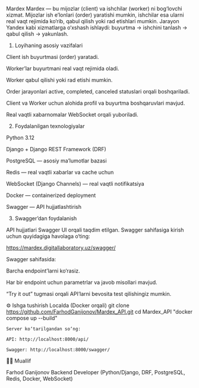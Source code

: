 M a r d e x 
 
Mardex — bu mijozlar (client) va ishchilar (worker) ni bog‘lovchi xizmat.
Mijozlar ish e’lonlari (order) yaratishi mumkin, ishchilar esa ularni real vaqt rejimida ko‘rib, qabul qilish yoki rad etishlari mumkin.
Jarayon Yandex kabi xizmatlarga o‘xshash ishlaydi: buyurtma → ishchini tanlash → qabul qilish → yakunlash.


1. Loyihaning asosiy vazifalari

  Client ish buyurtmasi (order) yaratadi.
  
  Worker’lar buyurtmani real vaqt rejimida oladi.
  
  Worker qabul qilishi yoki rad etishi mumkin.
  
  Order jarayonlari active, completed, canceled statuslari orqali boshqariladi.
  
  Client va Worker uchun alohida profil va buyurtma boshqaruvlari mavjud.
  
  Real vaqtli xabarnomalar WebSocket orqali yuboriladi.

 

2. Foydalanilgan texnologiyalar

  Python 3.12
  
  Django + Django REST Framework (DRF)
  
  PostgreSQL — asosiy ma’lumotlar bazasi
  
  Redis — real vaqtli xabarlar va cache uchun
  
  WebSocket (Django Channels) — real vaqtli notifikatsiya
  
  Docker — containerized deployment
  
  Swagger — API hujjatlashtirish



3. Swagger’dan foydalanish

  API hujjatlari Swagger UI orqali taqdim etilgan.
  Swagger sahifasiga kirish uchun quyidagiga havolaga o‘ting:
  
  https://mardex.digitallaboratory.uz/swagger/
  
  Swagger sahifasida:
  
  Barcha endpoint’larni ko‘rasiz.
  
  Har bir endpoint uchun parametrlar va javob misollari mavjud.
  
  “Try it out” tugmasi orqali API’larni bevosita test qilishingiz mumkin.

⚙️ Ishga tushirish Localda (Docker orqali)
    git clone https://github.com/FarhodGanijonov/Mardex_API.git
    cd Mardex_API
    "docker compose up --build"


    Server ko‘tarilgandan so‘ng:
    
    API: http://localhost:8000/api/
    
    Swagger: http://localhost:8000/swagger/

👨‍💻 Muallif

Farhod Ganijonov
Backend Developer (Python/Django, DRF, PostgreSQL, Redis, Docker, WebSocket)
 
